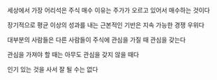 세상에서 가장 어리석은 주식 매수 이유는 주가가 오르고 있어서 매수하는 것이다

장기적으로 평균 이상의 성과를 내는 근본적인 기반은 지속 가능한 경쟁 우위다

대부분의 사람들은 다른 사람들이 주식에 관심을 가질 때 관심을 갖는다

관심을 가져야 할 때는 아무도 관심을 갖지 않을 때다

인기 있는 것을 사서 잘 될 수는 없다

